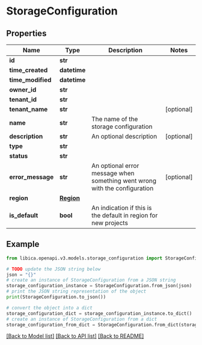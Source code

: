 # StorageConfiguration


## Properties

Name | Type | Description | Notes
------------ | ------------- | ------------- | -------------
**id** | **str** |  | 
**time_created** | **datetime** |  | 
**time_modified** | **datetime** |  | 
**owner_id** | **str** |  | 
**tenant_id** | **str** |  | 
**tenant_name** | **str** |  | [optional] 
**name** | **str** | The name of the storage configuration | 
**description** | **str** | An optional description | [optional] 
**type** | **str** |  | 
**status** | **str** |  | 
**error_message** | **str** | An optional error message when something went wrong with the configuration | [optional] 
**region** | [**Region**](Region.md) |  | 
**is_default** | **bool** | An indication if this is the default in region for new projects | 

## Example

```python
from libica.openapi.v3.models.storage_configuration import StorageConfiguration

# TODO update the JSON string below
json = "{}"
# create an instance of StorageConfiguration from a JSON string
storage_configuration_instance = StorageConfiguration.from_json(json)
# print the JSON string representation of the object
print(StorageConfiguration.to_json())

# convert the object into a dict
storage_configuration_dict = storage_configuration_instance.to_dict()
# create an instance of StorageConfiguration from a dict
storage_configuration_from_dict = StorageConfiguration.from_dict(storage_configuration_dict)
```
[[Back to Model list]](../README.md#documentation-for-models) [[Back to API list]](../README.md#documentation-for-api-endpoints) [[Back to README]](../README.md)


